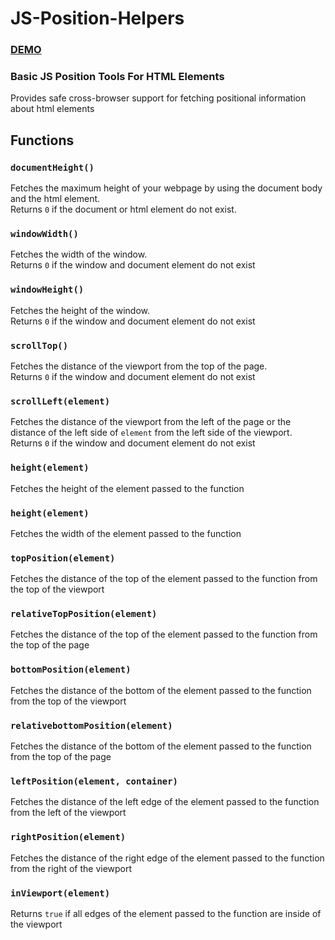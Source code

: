 # JS-Position-Helpers

### [DEMO](https://js-position-helpers.vercel.app)
### Basic JS Position Tools For HTML Elements
Provides safe cross-browser support for fetching positional information about html elements

## Functions

### `documentHeight()`
Fetches the maximum height of your webpage by using the document body and the html element.  
Returns `0` if the document or html element do not exist.

### `windowWidth()`
Fetches the width of the window.  
Returns `0` if the window and document element do not exist

### `windowHeight()`
Fetches the height of the window.  
Returns `0` if the window and document element do not exist

### `scrollTop()`
Fetches the distance of the viewport from the top of the page.  
Returns `0` if the window and document element do not exist

### `scrollLeft(element)`
Fetches the distance of the viewport from the left of the page or the distance of the left side of `element` from the left side of the viewport.  
Returns `0` if the window and document element do not exist

### `height(element)`
Fetches the height of the element passed to the function

### `height(element)`
Fetches the width of the element passed to the function

### `topPosition(element)`
Fetches the distance of the top of the element passed to the function from the top of the viewport

### `relativeTopPosition(element)`
Fetches the distance of the top of the element passed to the function from the top of the page

### `bottomPosition(element)`
Fetches the distance of the bottom of the element passed to the function from the top of the viewport

### `relativebottomPosition(element)`
Fetches the distance of the bottom of the element passed to the function from the top of the page

### `leftPosition(element, container)`
Fetches the distance of the left edge of the element passed to the function from the left of the viewport

### `rightPosition(element)`
Fetches the distance of the right edge of the element passed to the function from the right of the viewport

### `inViewport(element)`
Returns `true` if all edges of the element passed to the function are inside of the viewport
